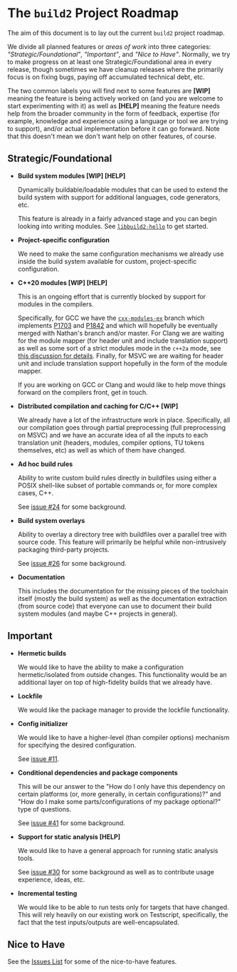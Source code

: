 # The `build2` Project Roadmap

The aim of this document is to lay out the current `build2` project roadmap.

We divide all planned features or *areas of work* into three categories:
*"Strategic/Foundational"*, *"Important"*, and *"Nice to Have"*. Normally, we
try to make progress on at least one Strategic/Foundational area in every
release, though sometimes we have cleanup releases where the primarily focus
is on fixing bugs, paying off accumulated technical debt, etc.

The two common labels you will find next to some features are **[WIP]**
meaning the feature is being actively worked on (and you are welcome to start
experimenting with it) as well as **[HELP]** meaning the feature needs help
from the broader community in the form of feedback, expertise (for example,
knowledge and experience using a language or tool we are trying to support),
and/or actual implementation before it can go forward. Note that this doesn't
mean we don't want help on other features, of course.

## Strategic/Foundational

- **Build system modules [WIP] [HELP]**

  Dynamically buildable/loadable modules that can be used to extend the
  build system with support for additional languages, code generators,
  etc.

  This feature is already in a fairly advanced stage and you can begin looking
  into writing modules. See
  [`libbuild2-hello`](https://github.com/build2/libbuild2-hello) to get
  started.

- **Project-specific configuration**

  We need to make the same configuration mechanisms we already use inside the
  build system available for custom, project-specific configuration.

- **C++20 modules [WIP] [HELP]**

  This is an ongoing effort that is currently blocked by support for modules
  in the compilers.

  Specifically, for GCC we have the
  [`cxx-modules-ex`](https://gcc.gnu.org/git/?p=gcc.git;a=shortlog;h=refs/heads/boris/c%2B%2B-modules-ex)
  branch which implements [P1703](https://wg21.link/P1703) and
  [P1842](https://wg21.link/P1842) and which will hopefully be eventually
  merged with Nathan's branch and/or master. For Clang we are waiting for the
  module mapper (for header unit and include translation support) as well as
  some sort of a strict modules mode in the `c++2a` mode, see [this discussion
  for details](http://lists.llvm.org/pipermail/cfe-dev/2019-October/063637.html).
  Finally, for MSVC we are waiting for header unit and include translation
  support hopefully in the form of the module mapper.

  If you are working on GCC or Clang and would like to help move things
  forward on the compilers front, get in touch.

- **Distributed compilation and caching for C/C++ [WIP]**

  We already have a lot of the infrastructure work in place. Specifically, all
  our compilation goes through partial preprocessing (full preprocessing on
  MSVC) and we have an accurate idea of all the inputs to each translation
  unit (headers, modules, compiler options, TU tokens themselves, etc) as well
  as which of them have changed.

- **Ad hoc build rules**

  Ability to write custom build rules directly in buildfiles using either a
  POSIX shell-like subset of portable commands or, for more complex cases,
  C++.

  See [issue #24](https://github.com/build2/build2/issues/24) for some
  background.

- **Build system overlays**

  Ability to overlay a directory tree with buildfiles over a parallel tree
  with source code. This feature will primarily be helpful while non-intrusively
  packaging third-party projects.

  See [issue #26](https://github.com/build2/build2/issues/26) for some
  background.

- **Documentation**

  This includes the documentation for the missing pieces of the toolchain
  itself (mostly the build system) as well as the documentation extraction
  (from source code) that everyone can use to document their build system
  modules (and maybe C++ projects in general).

## Important

- **Hermetic builds**

  We would like to have the ability to make a configuration hermetic/isolated
  from outside changes. This functionality would be an additional layer on
  top of high-fidelity builds that we already have.

- **Lockfile**

  We would like the package manager to provide the lockfile functionality.

- **Config initializer**

  We would like to have a higher-level (than compiler options) mechanism for
  specifying the desired configuration.

  See [issue #11](https://github.com/build2/build2/issues/11).

- **Conditional dependencies and package components**

  This will be our answer to the "How do I only have this dependency on
  certain platforms (or, more generally, in certain configurations)?" and
  "How do I make some parts/configurations of my package optional?" type
  of questions.

  See [issue #41](https://github.com/build2/build2/issues/41) for some
  background.

- **Support for static analysis [HELP]**

  We would like to have a general approach for running static analysis tools.

  See [issue #30](https://github.com/build2/build2/issues/30) for some
  background as well as to contribute usage experience, ideas, etc.

- **Incremental testing**

  We would like to be able to run tests only for targets that have changed.
  This will rely heavily on our existing work on Testscript, specifically,
  the fact that the test inputs/outputs are well-encapsulated.


## Nice to Have

See the [Issues List](https://github.com/build2/build2/issues/) for some
of the nice-to-have features.
